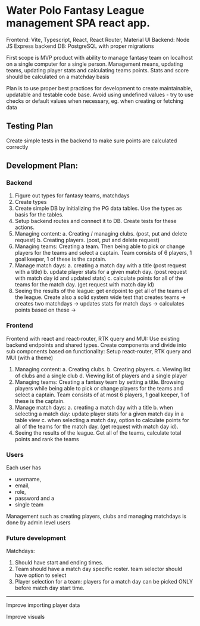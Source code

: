 # Water Polo Fantasy League management SPA react app.

Frontend: Vite, Typescript, React, React Router, Material UI
Backend: Node JS Express backend
DB: PostgreSQL with proper migrations

First scope is MVP product with ability to manage fantasy team on
localhost on a single computer for a single person.
Management means, updating teams, updating player stats and calculating teams points. Stats and score should be calculated on a matchday basis

Plan is to use proper best practices for development to create maintainable, updatable and testable code base.
Avoid using undefined values - try to use checks or default values when necessary, eg. when creating or fetching data

## Testing Plan

Create simple tests in the backend to make sure points are calculated correctly

## Development Plan:

### Backend

1. Figure out types for fantasy teams, matchdays
2. Create types
3. Create simple DB by initializing the PG data tables. Use the types as basis for the tables.
4. Setup backend routes and connect it to DB. Create tests for these actions.
5. Managing content:
  a. Creating / managing clubs. (post, put and delete request)
  b. Creating players. (post, put and delete request)
6. Managing teams: Creating a team. Then being able to pick or change players for the teams and select a captain. Team consists of 6 players, 1 goal keeper, 1 of these is the captain.
7. Manage match days:
  a. creating a match day with a title (post request with a title)
  b. update player stats for a given match day. (post request with match day id and updated stats)
  c. calculate points for all of the teams for the match day. (get request with match day id)
8. Seeing the results of the league: get endpoint to get all of the teams of the league. 
   Create also a solid system wide test that creates teams -> creates two matchdays -> updates stats for match days -> calculates points based on these -> 


### Frontend

Frontend with react and react-router, RTK query and MUI:
Use existing backend endpoints and shared types. Create components and divide into sub components based on functionality:
Setup react-router, RTK query and MUI (with a theme)
1. Managing content:
  a. Creating clubs.
  b. Creating players.
  c. Viewing list of clubs and a single club
  d. Viewing list of players and a single player
2. Managing teams: Creating a fantasy team by setting a title. Browsing players while being able to pick or change players for the teams and select a captain. Team consists of at most 6 players, 1 goal keeper, 1 of these is the captain.
3. Manage match days:
  a. creating a match day with a title
  b. when selecting a match day: update player stats for a given match day in a table view
  c. when selecting a match day, option to calculate points for all of the teams for the match day. (get request with match day id).
4. Seeing the results of the league. Get all of the teams, calculate total points and rank the teams 



### Users

Each user has 
* username, 
* email, 
* role, 
* password and a 
* single team

Management such as creating players, clubs and managing matchdays is done by admin level users


### Future development


Matchdays:
1. Should have start and ending times.
2. Team should have a match day specific roster. team selector should have option to select 
3. Player selection for a team: players for a match day can be picked ONLY before match day start time.


----
Improve importing player data

Improve visuals


